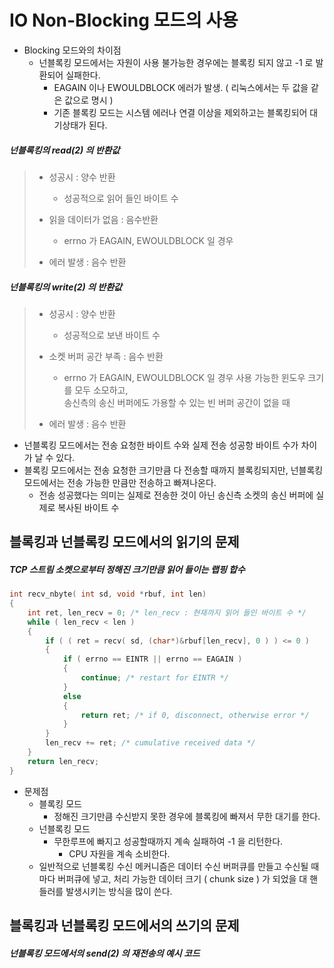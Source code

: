 # IO Non-Blocking 모드의 사용
* Blocking 모드와의 차이점
	- 넌블록킹 모드에서는 자원이 사용 불가능한 경우에는 블록킹 되지 않고 -1 로 발환되어 실패한다.
		- EAGAIN 이나 EWOULDBLOCK 에러가 발생. ( 리눅스에서는 두 값을 같은 값으로 명시 )
		- 기존 블록킹 모드는 시스템 에러나 연결 이상을 제외하고는 블록킹되어 대기상태가 된다.

##### 넌블록킹의 read(2) 의 반환값
> * 성공시 : 양수 반환  
>	- 성공적으로 읽어 들인 바이트 수  
>
> * 읽을 데이터가 없음 : 음수반환  
> 	- errno 가 EAGAIN, EWOULDBLOCK 일 경우  
>
> * 에러 발생 : 음수 반환  


##### 넌블록킹의 write(2) 의 반환값
> * 성공시 : 양수 반환  
> 	- 성공적으로 보낸 바이트 수   
>
> * 소켓 버퍼 공간 부족 : 음수 반환    
>	- errno 가 EAGAIN, EWOULDBLOCK 일 경우 사용 가능한 윈도우 크기를 모두 소모하고,  
>	송신측의 송신 버퍼에도 가용할 수 있는 빈 버퍼 공간이 없을 때    
>
> * 에러 발생 : 음수 반환  

- 넌블록킹 모드에서는 전송 요청한 바이트 수와 실제 전송 성공항 바이트 수가 차이가 날 수 있다.
- 블록킹 모드에서는 전송 요청한 크기만큼 다 전송할 때까지 블록킹되지만,
	넌블록킹 모드에서는 전송 가능한 만큼만 전송하고 빠져나온다.
	- 전송 성공했다는 의미는 실제로 전송한 것이 아닌 송신측 소켓의 송신 버퍼에 실제로 복사된 바이트 수 


## 블록킹과 넌블록킹 모드에서의 읽기의 문제

##### TCP 스트림 소켓으로부터 정해진 크기만큼 읽어 들이는 랩핑 합수
```c++
int recv_nbyte( int sd, void *rbuf, int len)
{
	int ret, len_recv = 0; /* len_recv : 현재까지 읽어 들인 바이트 수 */
	while ( len_recv < len )
	{
		if ( ( ret = recv( sd, (char*)&rbuf[len_recv], 0 ) ) <= 0 )
		{
			if ( errno == EINTR || errno == EAGAIN )
			{
				continue; /* restart for EINTR */
			}
			else
			{
				return ret; /* if 0, disconnect, otherwise error */
			}
		}
		len_recv += ret; /* cumulative received data */
	}
	return len_recv;
}
```
* 문제점
	* 블록킹 모드
		- 정해진 크기만큼 수신받지 못한 경우에 블록킹에 빠져서 무한 대기를 한다.
	* 넌블록킹 모드
		- 무한루프에 빠지고 성공할때까지 계속 실패하여 -1 을 리턴한다.
			- CPU 자원을 계속 소비한다.
	- 일반적으로 넌블록킹 수신 메커니즘은 데이터 수신 버퍼큐를 만들고 수신될 때마다 버퍼큐에 넣고, 
	처리 가능한 데이터 크기 ( chunk size ) 가 되었을 대 핸들러를 발생시키는 방식을 많이 쓴다.

## 블록킹과 넌블록킹 모드에서의 쓰기의 문제

##### 넌블록킹 모드에서의 send(2) 의 재전송의 예시 코드
```c++
```
